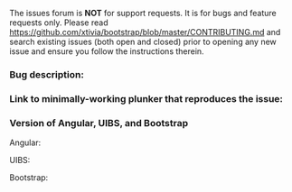 The issues forum is __NOT__ for support requests. It is for bugs and feature requests only.
Please read https://github.com/xtivia/bootstrap/blob/master/CONTRIBUTING.md and search
existing issues (both open and closed) prior to opening any new issue and ensure you follow the instructions therein.

### Bug description:

### Link to minimally-working plunker that reproduces the issue:

### Version of Angular, UIBS, and Bootstrap

Angular:

UIBS:

Bootstrap:
